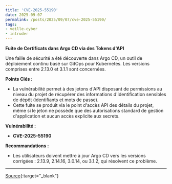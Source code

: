 ```yaml
---
title: 'CVE-2025-55190'
date: 2025-09-07
permalink: /posts/2025/09/07/cve-2025-55190/
tags:
- veille-cyber
- intruder
---
```

**Fuite de Certificats dans Argo CD via des Tokens d'API**

Une faille de sécurité a été découverte dans Argo CD, un outil de déploiement continu basé sur GitOps pour Kubernetes. Les versions comprises entre 2.13.0 et 3.1.1 sont concernées.

**Points Clés :**

*   La vulnérabilité permet à des jetons d'API disposant de permissions au niveau du projet de récupérer des informations d'identification sensibles de dépôt (identifiants et mots de passe).
*   Cette fuite se produit via le point d'accès API des détails du projet, même si le jeton ne possède que des autorisations standard de gestion d'application et aucun accès explicite aux secrets.

**Vulnérabilité :**

*   **CVE-2025-55190**

**Recommandations :**

*   Les utilisateurs doivent mettre à jour Argo CD vers les versions corrigées : 2.13.9, 2.14.16, 3.0.14, ou 3.1.2, qui résolvent ce problème.

---
[Source](https://cvemon.intruder.io/cves/CVE-2025-55190){:target="_blank"}
